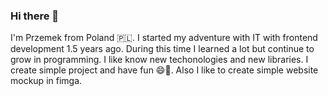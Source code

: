 ### Hi there 👋

I'm Przemek from Poland 🇵🇱. I started my adventure with IT with frontend development 1.5 years ago. During this time I learned a lot but continue to grow in programming. I like know new techonologies and new libraries. I create simple project and have fun 😄🤙. Also I like to create simple website mockup in fimga.
